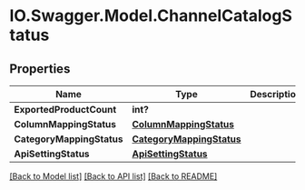 # IO.Swagger.Model.ChannelCatalogStatus
## Properties

Name | Type | Description | Notes
------------ | ------------- | ------------- | -------------
**ExportedProductCount** | **int?** |  | 
**ColumnMappingStatus** | [**ColumnMappingStatus**](ColumnMappingStatus.md) |  | 
**CategoryMappingStatus** | [**CategoryMappingStatus**](CategoryMappingStatus.md) |  | 
**ApiSettingStatus** | [**ApiSettingStatus**](ApiSettingStatus.md) |  | 

[[Back to Model list]](../README.md#documentation-for-models) [[Back to API list]](../README.md#documentation-for-api-endpoints) [[Back to README]](../README.md)


